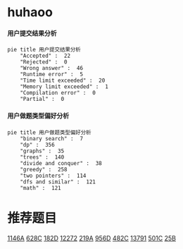 # huhaoo

<!-- tabs:start -->



#### **用户提交结果分析**

```mermaid
pie title 用户提交结果分析
    "Accepted" :  22
    "Rejected" :  0
    "Wrong answer" :  46
    "Runtime error" :  5
    "Time limit exceeded" :  20
    "Memory limit exceeded" :  1
    "Compilation error" :  0
    "Partial" :  0
```

#### **用户做题类型偏好分析**

```mermaid
pie title 用户做题类型偏好分析
    "binary search" :  7
    "dp" :  356
    "graphs" :  35
    "trees" :  140
    "divide and conquer" :  38
    "greedy" :  258
    "two pointers" :  114
    "dfs and similar" :  121
    "math" :  121
```



<!-- tabs:end -->
# 推荐题目
[1146A](https://codeforces.com/contest/1146/problem/A)
[628C](https://codeforces.com/contest/628/problem/C)
[182D](https://codeforces.com/contest/182/problem/D)
[12272](https://codeforces.com/contest/1227/problem/2)
[219A](https://codeforces.com/contest/219/problem/A)
[956D](https://codeforces.com/contest/956/problem/D)
[482C](https://codeforces.com/contest/482/problem/C)
[13791](https://codeforces.com/contest/1379/problem/1)
[501C](https://codeforces.com/contest/501/problem/C)
[25B](https://codeforces.com/contest/25/problem/B)

